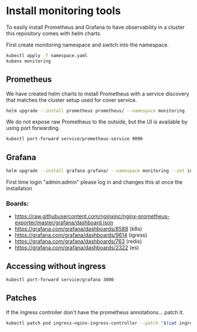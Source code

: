 # Install monitoring tools
To easily install Prometheus and Grafana to have observability in a cluster this repository comes with helm charts.  

First create monitoring namespace and switch into the namespace.
```sh
kubectl apply -f namespace.yaml
kubens monitoring
```

## Prometheus
We have created helm charts to install Prometheus with a service discovery that matches the cluster setup used for cover
service.

```sh
helm upgrade --install prometheus prometheus/ --namespace monitoring
```

We do not expose raw Prometheus to the outside, but the UI is available by using port forwarding.
```sh
kubectl port-forward service/prometheus-service 9090
```

## Grafana
```sh
helm upgrade --install grafana grafana/ --namespace monitoring --set ingress.domain=<DOMAIN>
```

First time login "admin:admin" please log in and changes this at once the installation

### Boards:

* https://raw.githubusercontent.com/nginxinc/nginx-prometheus-exporter/master/grafana/dashboard.json
* https://grafana.com/grafana/dashboards/8588 (k8s)
* https://grafana.com/grafana/dashboards/9614 (igress)
* https://grafana.com/grafana/dashboards/763 (redis)
* https://grafana.com/grafana/dashboards/2322 (es)

## Accessing without ingress

```sh
kubectl port-forward service/grafana 3000
```

## Patches

If the ingress controller don't have the prometheus annotations... patch it.
```sh
kubectl patch pod ingress-nginx-ingress-controller --patch "$(cat ingress-patch.yaml)"
```
